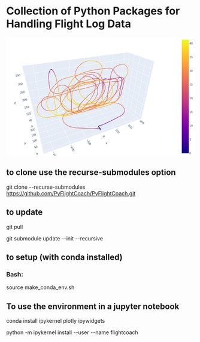 # Collection of Python Packages for Handling Flight Log Data

![alt text](https://github.com/PyFlightCoach/PyFlightCoach/blob/main/FAI_P21.png?raw=true)

## to clone use the recurse-submodules option

git clone --recurse-submodules https://github.com/PyFlightCoach/PyFlightCoach.git

## to update

git pull

git submodule update --init --recursive

## to setup (with conda installed)

### Bash:

source make_conda_env.sh

## To use the environment in a jupyter notebook

conda install ipykernel plotly ipywidgets

python -m ipykernel install --user --name flightcoach
